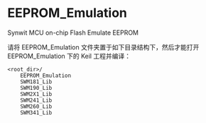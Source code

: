 # EEPROM_Emulation
Synwit MCU on-chip Flash Emulate EEPROM

请将 EEPROM_Emulation 文件夹置于如下目录结构下，然后才能打开 EEPROM_Emulation 下的 Keil 工程并编译：
```
<root_dir>/
	EEPROM_Emulation
	SWM181_Lib
	SWM190_Lib
	SWM2X1_Lib
	SWM241_Lib
	SWM260_Lib
	SWM341_Lib
```
